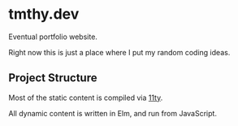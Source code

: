 # tmthy.dev

Eventual portfolio website.

Right now this is just a place where I put my random coding ideas.

## Project Structure

Most of the static content is compiled via [11ty](https://11ty.dev).

All dynamic content is written in Elm, and run from JavaScript.
